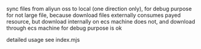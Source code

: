 sync files from aliyun oss to local (one direction only),
for debug purpose for not large file, because download files externally consumes payed resource, 
but download internally on ecs machine does not, and download through ecs machine for debug purpose is ok

detailed usage see index.mjs
